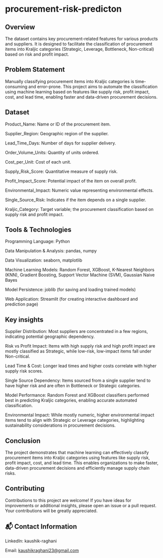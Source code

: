 

# procurement-risk-predicton




## Overview
The dataset contains key procurement-related features for various products and suppliers. It is designed to facilitate the classification of procurement items into Kraljic categories (Strategic, Leverage, Bottleneck, Non-critical) based on risk and profit impact.
## Problem Statement
Manually classifying procurement items into Kraljic categories is time-consuming and error-prone. This project aims to automate the classification using machine learning based on features like supply risk, profit impact, cost, and lead time, enabling faster and data-driven procurement decisions.
## Dataset
Product_Name: Name or ID of the procurement item.

Supplier_Region: Geographic region of the supplier.

Lead_Time_Days: Number of days for supplier delivery.

Order_Volume_Units: Quantity of units ordered.

Cost_per_Unit: Cost of each unit.

Supply_Risk_Score: Quantitative measure of supply risk.

Profit_Impact_Score: Potential impact of the item on overall profit.

Environmental_Impact: Numeric value representing environmental effects.

Single_Source_Risk: Indicates if the item depends on a single supplier.

Kraljic_Category: Target variable; the procurement classification based on supply risk and profit impact.
## Tools & Technologies
Programming Language: Python

Data Manipulation & Analysis: pandas, numpy

Data Visualization: seaborn, matplotlib

Machine Learning Models: Random Forest, XGBoost, K-Nearest Neighbors (KNN), Gradient Boosting, Support Vector Machine (SVM), Gaussian Naive Bayes

Model Persistence: joblib (for saving and loading trained models)

Web Application: Streamlit (for creating interactive dashboard and prediction page)
## Key insights
Supplier Distribution: Most suppliers are concentrated in a few regions, indicating potential geographic dependency.

Risk vs Profit Impact: Items with high supply risk and high profit impact are mostly classified as Strategic, while low-risk, low-impact items fall under Non-critical.

Lead Time & Cost: Longer lead times and higher costs correlate with higher supply risk scores.

Single Source Dependency: Items sourced from a single supplier tend to have higher risk and are often in Bottleneck or Strategic categories.

Model Performance: Random Forest and XGBoost classifiers performed best in predicting Kraljic categories, enabling accurate automated classification.

Environmental Impact: While mostly numeric, higher environmental impact items tend to align with Strategic or Leverage categories, highlighting sustainability considerations in procurement decisions.
## Conclusion
The project demonstrates that machine learning can effectively classify procurement items into Kraljic categories using features like supply risk, profit impact, cost, and lead time. This enables organizations to make faster, data-driven procurement decisions and efficiently manage supply chain risks.
## Contributing
Contributions to this project are welcome! If you have ideas for improvements or additional insights, please open an issue or a pull request. Your contributions will be greatly appreciated.
## 📬 Contact Information
LinkedIn: kaushik-raghani

Email: kaushikraghani23@gmail.com
